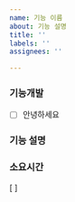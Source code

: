 ```yaml
---
name: 기능 이름
about: 기능 설명
title: ''
labels: ''
assignees: ''

---
```


### 기능개발
- [ ] 안녕하세요

### 기능 설명

### 소요시간
[ ]
